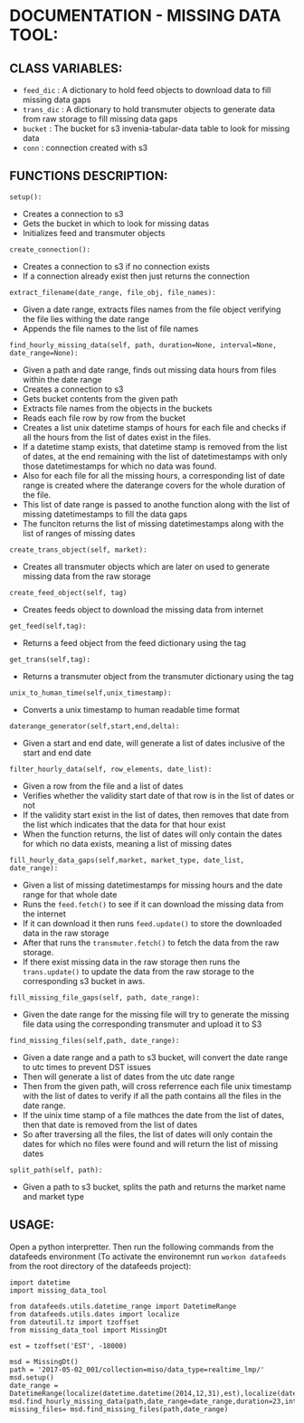 # DOCUMENTATION - MISSING DATA TOOL:

## CLASS VARIABLES: 
* `feed_dic`  : A dictionary to hold feed objects to download data to fill missing data gaps
* `trans_dic` : A dictionary to hold transmuter objects to generate data from raw storage to fill missing data gaps
* `bucket`    : The bucket for s3 invenia-tabular-data table to look for missing data
* `conn`      : connection created with s3

## FUNCTIONS DESCRIPTION:

`setup():`
 * Creates a connection to s3
 * Gets the bucket in which to look for missing datas
 * Initializes feed and transmuter objects
 
`create_connection():`
* Creates a connection to s3 if no connection exists
* If a connection already exist then just returns the connection
  
`extract_filename(date_range, file_obj, file_names):`
 * Given a date range, extracts files names from the file object verifying the file lies withing the date range
 * Appends the file names to the list of file names
 
`find_hourly_missing_data(self, path, duration=None, interval=None, date_range=None):`
* Given a path and date range, finds out missing data hours from files within the date range
* Creates a connection to s3
* Gets bucket contents from the given path
* Extracts file names from the objects in the buckets
* Reads each file row by row from the bucket
* Creates a list unix datetime stamps of hours for each file and checks if all the hours from the list of dates exist in the files.
* If a datetime stamp exists, that datetime stamp is removed from the list of dates, at the end remaining with the list of datetimestamps with only those datetimestamps for which no data was found.
* Also for each file for all the missing hours, a corresponding list of date range is created where the daterange covers for the whole duration of the file.
* This list of date range is passed to anothe function along with the list of missing datetimestamps to fill the data gaps
* The funciton returns the list of missing datetimestamps along with the list of ranges of missing dates

`create_trans_object(self, market):`
* Creates all transmuter objects which are later on used to generate missing data from the raw storage

`create_feed_object(self, tag)`
* Creates feeds object to download the missing data from internet

`get_feed(self,tag):`
* Returns a feed object from the feed dictionary using the tag

`get_trans(self,tag):`
* Returns a transmuter object from the transmuter dictionary using the tag

`unix_to_human_time(self,unix_timestamp):`
* Converts a unix timestamp to human readable time format

`daterange_generator(self,start,end,delta):`
* Given a start and end date, will generate a list of dates inclusive of the start and end date

`filter_hourly_data(self, row_elements, date_list):`
* Given a row from the file and a list of dates
* Verifies whether the validity start date of that row is in the list of dates or not
* If the validity start exist in the list of dates, then removes that date from the list which indicates that the data for that hour exist
* When the function returns, the list of dates will only contain the dates for which no data exists, meaning a list of missing dates

`fill_hourly_data_gaps(self,market, market_type, date_list, date_range):`
* Given a list of missing datetimestamps for missing hours and the date range for that whole date
* Runs the `feed.fetch()` to see if it can download the missing data from the internet
* If it can download it then runs `feed.update()` to store the downloaded data in the raw storage
* After that runs the `transmuter.fetch()` to fetch the data from the raw storage.
* If there exist missing data in the raw storage then runs the `trans.update()` to update the data from the raw storage to the corresponding s3 bucket in aws.

`fill_missing_file_gaps(self, path, date_range):`
* Given the date range for the missing file will try to generate the missing file data using the corresponding transmuter and upload it to S3

`find_missing_files(self,path, date_range):`
* Given a date range and a path to s3 bucket, will convert the date range to utc times to prevent DST issues
* Then will generate a list of dates from the utc date range
* Then from the given path, will cross referrence each file unix timestamp with the list of dates to verify if all the path contains all the files in the date range.
* If the uinix time stamp of a file mathces the date from the list of dates, then that date is removed from the list of dates
* So after traversing all the files, the list of dates will only contain the dates for which no files were found and will return the list of missing dates

`split_path(self, path):`
* Given a path to s3 bucket, splits the path and returns the market name and market type

## USAGE:

Open a python interpretter.
Then run the following commands from the datafeeds environment (To activate the environemnt run `workon datafeeds` from the root directory of the datafeeds project):

```
import datetime
import missing_data_tool

from datafeeds.utils.datetime_range import DatetimeRange
from datafeeds.utils.dates import localize
from dateutil.tz import tzoffset
from missing_data_tool import MissingDt

est = tzoffset('EST', -18000)

msd = MissingDt()
path = '2017-05-02_001/collection=miso/data_type=realtime_lmp/'
msd.setup()
date_range = DatetimeRange(localize(datetime.datetime(2014,12,31),est),localize(datetime.datetime(2015,3,20),est))
msd.find_hourly_missing_data(path,date_range=date_range,duration=23,interval=1)
missing_files= msd.find_missing_files(path,date_range)
```

